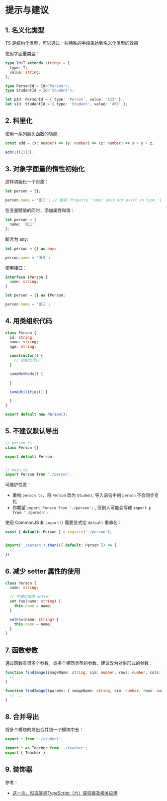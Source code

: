 # 提示与建议

## 1. 名义化类型

TS 是结构化类型，可以通过一些特殊的手段来达到名义化类型的效果

使用字面量类型：

```typescript
type Id<T extends string> = {
  type: T;
  value: string;
};

type PersonId = Id<'Person'>;
type StudentId = Id<'Student'>;

let pId: PersonId = { type: 'Person', value: '123' };
let sId: StudentId = { type: 'Student', value: '456' };
```

## 2. 科里化

使用一系列箭头函数的功能

```typescript
const add = (x: number) => (y: number) => (z: number) => x + y + z;

add(1)(2)(3);
```

## 3. 对象字面量的惰性初始化

这样初始化一个对象：

```typescript
let person = {};

person.name = '张三'; // 错误：Property 'name' does not exist on type '{}'.
```

在变量赋值的同时，添加属性和值：

```typescript
let person = {
  name: '张三',
};
```

断言为 any:

```typescript
let person = {} as any;

person.name = '张三';
```

使用接口：

```typescript
interface IPerson {
  name: string;
}

let person = {} as IPerson;

person.name = '张三';
```

## 4. 用类组织代码

```typescript
class Person {
  id: string;
  name: string;
  age: string;

  constructor() {
    // 初始化代码
  }

  someMethods() {

  }

  someUtilities() {

  }
}

export default new Person();
```

## 5. 不建议默认导出

```typescript
// person.ts:
class Person {}

export default Person;


// main.ts
import Person from './person';
```

可维护性差：

* 重构 `person.ts`，将 `Person` 改为 `Student`, 导入语句中的 `person` 不会同步变化
* 你期望 `import Person from './person';` , 但别人可能会写成 `import p from './person';`

使用 CommonJS 和 `import()` 需要显式给 `default` 重命名：

```typescript
const { default: Person } = require('./person');


import('./person').then(({ default: Person }) => {
  // ...
})
```

## 6. 减少 setter 属性的使用

```typescript
class Person {
  name: string;

  // 不建议使用 setter
  set foo(name: string) {
    this.name = name;
  }

  setFoo(name: string) {
    this.name = name;
  }
}
```

## 7. 函数参数

通过函数有很多个参数，或多个相同类型的参数，建议改为对象形式的参数：

```typescript
function findImage(imageName: string, sim: number, rows: number, cols: number, selectRow: number, selectCol: number) {
  // ...
}

function findImage2(params: { imageName: string, sim: number, rows: number, cols: number, selectRow: number, selectCol: number }) {
  // ...
}
```

## 8. 合并导出

将多个模块的导出合并到一个模块中去：

```typescript
export * from './student';

import * as Teacher from './teacher';
export { Teacher }
```

## 9. 装饰器

参考：

* [这一次，彻底掌握TypeScript（六）装饰器及相关应用](https://juejin.cn/post/7173694757078564894)
